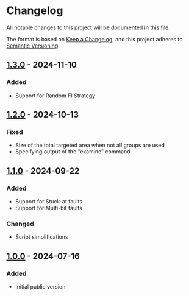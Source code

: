 # Changelog
All notable changes to this project will be documented in this file.

The format is based on [Keep a Changelog](https://keepachangelog.com/en/1.0.0/),
and this project adheres to [Semantic Versioning](https://semver.org/spec/v2.0.0.html).

## [1.3.0] - 2024-11-10

### Added
- Support for Random FI Strategy

## [1.2.0] - 2024-10-13

### Fixed
- Size of the total targeted area when not all groups are used
- Specifying output of the "examine" command

## [1.1.0] - 2024-09-22

### Added
- Support for Stuck-at faults
- Support for Multi-bit faults

### Changed
- Script simplifications

## [1.0.0] - 2024-07-16

### Added
- Initial public version

[1.3.0]: https://github.com/janomach/static-fault-injection/releases/tag/v1.3.0
[1.2.0]: https://github.com/janomach/static-fault-injection/releases/tag/v1.2.0
[1.1.0]: https://github.com/janomach/static-fault-injection/releases/tag/v1.1.0
[1.0.0]: https://github.com/janomach/static-fault-injection/releases/tag/v1.0.0
